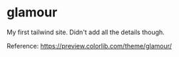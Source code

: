 # glamour
My first tailwind site. 
Didn't add all the details though.

Reference: https://preview.colorlib.com/theme/glamour/
